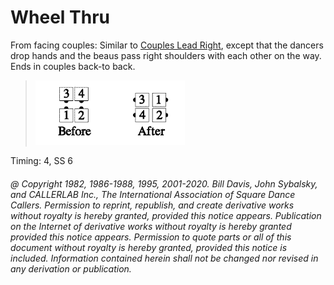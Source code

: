 
# Wheel Thru

From facing couples: Similar to [Couples Lead Right](../b1/lead_right.md), 
except that the dancers drop hands
and the beaus pass right shoulders with each other on the way. Ends in couples back-to back.

> 
> ![alt](wheel_thru_1a.png)![alt](wheel_thru_1b.png)
>

Timing: 4, SS 6

###### @ Copyright 1982, 1986-1988, 1995, 2001-2020. Bill Davis, John Sybalsky, and CALLERLAB Inc., The International Association of Square Dance Callers. Permission to reprint, republish, and create derivative works without royalty is hereby granted, provided this notice appears. Publication on the Internet of derivative works without royalty is hereby granted provided this notice appears. Permission to quote parts or all of this document without royalty is hereby granted, provided this notice is included. Information contained herein shall not be changed nor revised in any derivation or publication.

